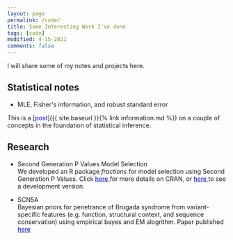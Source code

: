 ```yaml
---
layout: page
permalink: /code/
title: Some Interesting Work I've done
tags: [code]
modified: 4-15-2021
comments: false
---
```



I will share some of my notes and projects here.


## Statistical notes

* MLE, Fisher's information, and robust standard error <br>

This is a [<span style="color:blue;">post</span>]({{ site.baseurl }}{% link information.md %}) on a couple of concepts in the foundation of statistical inference. 

## Research

* Second Generation P Values Model Selection <br>
We developed an R package *fractions* for model selection using Second Generation P Values. Click [<span style="color:blue;"> here </span>](https://cran.r-project.org/package=ProSGPV) for more details on CRAN, or [<span style="color:blue;"> here </span>](https://github.com/zuoyi93/ProSGPV) to see a development version.  

* SCN5A <br>
Bayesian priors for penetrance of Brugada syndrome from variant-specific features (e.g. function, structural context, and sequence conservation) using empirical bayes and EM alogrithm. Paper published [<span style="color:blue;"> here </span>](https://journals.plos.org/plosgenetics/article?id=10.1371/journal.pgen.1008862)   


